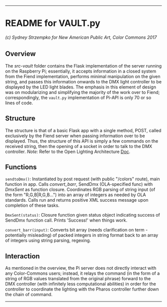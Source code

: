 ___

# README for VAULT.py
###### (c) Sydney Strzempko for New American Public Art, Color Commons 2017

## Overview

The *src-vault* folder contains the Flask implementation of the server running on the Raspberry Pi; essentially, it accepts information in a closed system from the Fiend implementation, performs minimal manipulation on the given string, and passes this information onwards to the DMX light controller to be displayed by the LED light blades. The emphasis in this element of design was on modularizing and simplifying the majority of the work over to Fiend; correspondingly, the `vault.py` implementation of Pi-API is only 70 or so lines of code.

## Structure

The structure is that of a basic Flask app with a single method, POST, called exclusively by the Fiend server when passing information over to be displayed. Thus, the structure of this API is simply a few commands on the received string, then the opening of a socket in order to talk to the DMX controller. _Note:_ Refer to the Open Lighting Architecture [Doc](https://www.openlighting.org/ola/developer-documentation/python-api/).

## Functions

`sendtoDmx()`: Instantiated by post request (with public "/colors" route), main function in app. Calls *convert_barr*, SendDmx (OLA-specified func) with *DmxSent* as function closure. Coordinates RGB parsing of string input (of the form "R,G,B|R,G,B...") into an array of integers as needed by OLA standards. Calls run and returns positive XML success message upon completion of these tasks.

`DmxSent(status)`: Closure function given status object indicating success of SendDmx function call. Prints 'Success!' when things work.

`convert_barr(input)`: Converts bit array (needs clarification on term - potentially misleading) of packed integers in string format back to an array of integers using string parsing, regexing. 

## Interaction

As mentioned in the overview, the Pi server does not directly interact with any Color-Commons users; instead, it relays the command (in the form of a string of RGB values translated from the original phrase) forward to the DMX controller (with infinitely less computational abilities) in order for the controller to coordinate the lighting with the Pharos controller further down the chain of command.

___
